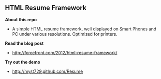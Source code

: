 HTML Resume Framework 
---------------------

**About this repo**

+ A simple HTML resume framework, well displayed on Smart Phones and PC under various resolutions. Optimized for printers.


**Read the blog post**

+ http://forcefront.com/2012/html-resume-framework/


**Try out the demo**

+ http://myst729.github.com/Resume